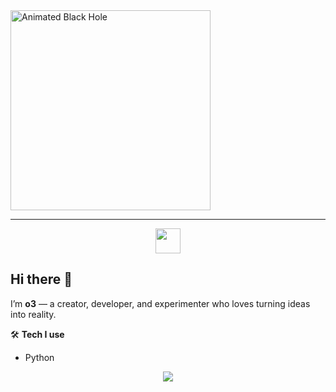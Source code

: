 
  
<img src="https://c.tenor.com/zm4ghF49WX8AAAAd/tenor.gif" alt="Animated Black Hole" width="320" height="320"/>


---

<div align="center">
	<img src="https://skillicons.dev/icons?i=python" height="40"/>
</div>

## Hi there 👋

I’m **o3** — a creator, developer, and experimenter who loves turning ideas into reality.

🛠 **Tech I use**  
- Python  




<div align="center">
	<img src="https://readme-typing-svg.demolab.com?font=Fira+Code&size=18&pause=1000&color=F7F7F7&center=true&vCenter=true&width=435&lines=Code+is+just+art+in+disguise."/>
</div>
